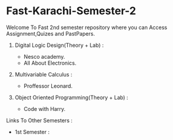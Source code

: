 # Fast-Karachi-Semester-2
Welcome To Fast 2nd semester repository where you can Access Assignment,Quizes and PastPapers.

1. Digital Logic Design(Theory + Lab) :
   - Nesco academy.
   - All About Electronics.

2. Multivariable Calculus :
   - Proffessor Leonard.

3. Object Oriented Programming(Theory + Lab) :
    - Code with Harry.
      
Links To Other Semesters :

- 1st Semester :
  
